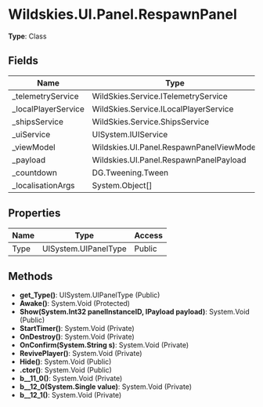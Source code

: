 ﻿# Wildskies.UI.Panel.RespawnPanel

**Type**: Class

## Fields

| Name | Type | Access |
|------|------|--------|
| _telemetryService | WildSkies.Service.ITelemetryService | Private |
| _localPlayerService | WildSkies.Service.ILocalPlayerService | Private |
| _shipsService | WildSkies.Service.ShipsService | Private |
| _uiService | UISystem.IUIService | Private |
| _viewModel | Wildskies.UI.Panel.RespawnPanelViewModel | Private |
| _payload | Wildskies.UI.Panel.RespawnPanelPayload | Private |
| _countdown | DG.Tweening.Tween | Private |
| _localisationArgs | System.Object[] | Private |

## Properties

| Name | Type | Access |
|------|------|--------|
| Type | UISystem.UIPanelType | Public |

## Methods

- **get_Type()**: UISystem.UIPanelType (Public)
- **Awake()**: System.Void (Protected)
- **Show(System.Int32 panelInstanceID, IPayload payload)**: System.Void (Public)
- **StartTimer()**: System.Void (Private)
- **OnDestroy()**: System.Void (Private)
- **OnConfirm(System.String s)**: System.Void (Private)
- **RevivePlayer()**: System.Void (Private)
- **Hide()**: System.Void (Public)
- **.ctor()**: System.Void (Public)
- **<Show>b__11_0()**: System.Void (Private)
- **<StartTimer>b__12_0(System.Single value)**: System.Void (Private)
- **<StartTimer>b__12_1()**: System.Void (Private)

